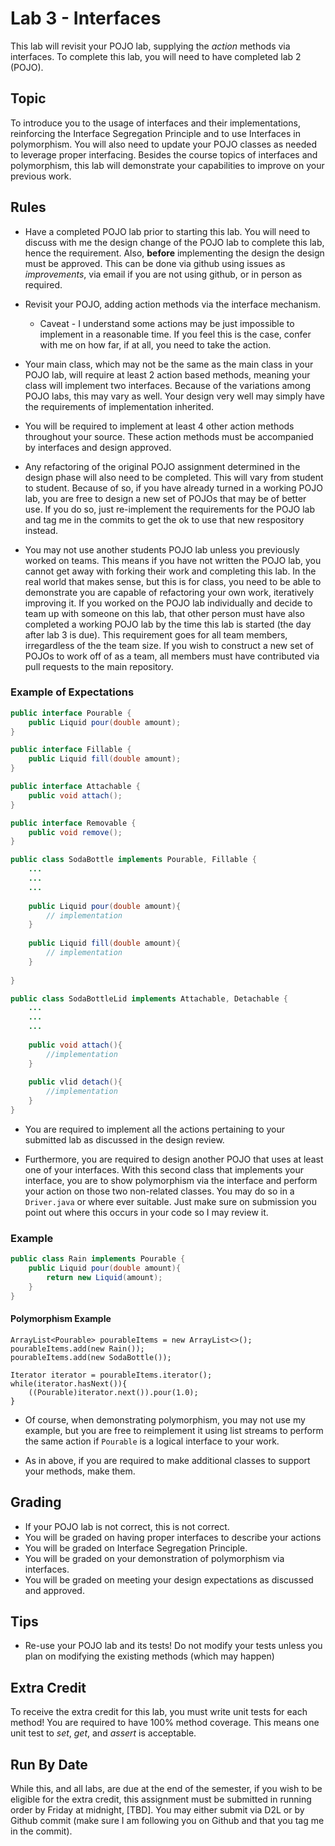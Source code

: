 # Lab 3 - Interfaces
This lab will revisit your POJO lab, supplying the *action* methods via interfaces. To complete this lab, you will need to have completed lab 2 (POJO).

## Topic
To introduce you to the usage of interfaces and their implementations, reinforcing the Interface Segregation Principle and to use Interfaces in polymorphism. You will also need to update your POJO classes as needed to leverage proper interfacing. Besides the course topics of interfaces and polymorphism, this lab will demonstrate your capabilities to improve on your previous work. 


## Rules
* Have a completed POJO lab prior to starting this lab. You will need to discuss with me the design change of the POJO lab to complete this lab, hence the requirement. Also, **before** implementing the design the design must be approved. This can be done via github using issues as *improvements*, via email if you are not using github, or in person as required.  
* Revisit your POJO, adding action methods via the interface mechanism.
	* Caveat - I understand some actions may be just impossible to implement in a reasonable time. If you feel this 
    	is the case, confer with me on how far, if at all, you need to take the action.

* Your main class, which may not be the same as the main class in your POJO lab, will require at least 2 action based methods, meaning your class will implement two interfaces. Because of the variations among POJO labs, this may vary as well. Your design very well may simply have the requirements of implementation inherited. 

* You will be required to implement at least 4 other action methods throughout your source. These action methods must be accompanied by interfaces and design approved.

* Any refactoring of the original POJO assignment determined in the design phase will also need to be completed. This will vary from student to student. Because of so, if you have already turned in a working POJO lab, you are free to design a new set of POJOs that may be of better use. If you do so, just re-implement the requirements for the POJO lab and tag me in the commits to get the ok to use that new respository instead.

* You may not use another students POJO lab unless you previously worked on teams. This means if you have not written the POJO lab, you cannot get away with forking their work and completing this lab. In the real world that makes sense, but this is for class, you need to be able to demonstrate you are capable of refactoring your own work, iteratively improving it. If you worked on the POJO lab individually and decide to team up with someone on this lab, that other person must have also completed a working POJO lab by the time this lab is started (the day after lab 3 is due). This requirement goes for all team members, irregardless of the the team size. If you wish to construct a new set of POJOs to work off of as a team, all members must have contributed via pull requests to the main repository.

### Example of Expectations

```java
public interface Pourable {
	public Liquid pour(double amount);
}

public interface Fillable {
	public Liquid fill(double amount);
}

public interface Attachable {
	public void attach();
}

public interface Removable {
	public void remove();
} 

public class SodaBottle implements Pourable, Fillable {
	...
	...
	...
	
	public Liquid pour(double amount){
		// implementation
	}
	
	public Liquid fill(double amount){
		// implementation
	}
	
}

public class SodaBottleLid implements Attachable, Detachable {
	...
	...
	...
	
	public void attach(){
		//implementation
	}
	
	public vlid detach(){
		//implementation
	}
}
```

* You are required to implement all the actions pertaining to your submitted lab as discussed in the design review.

* Furthermore, you are required to design another POJO that uses at least one of your interfaces. With this second class that implements your interface, you are to show polymorphism via the interface and perform your action on those two non-related classes. You may do so in a `Driver.java` or where ever suitable. Just make sure on submission you 
 point out where this occurs in your code so I may review it.
	
	
### Example

```java
public class Rain implements Pourable {
	public Liquid pour(double amount){
		return new Liquid(amount);
	}
}
```

#### Polymorphism Example

	ArrayList<Pourable> pourableItems = new ArrayList<>();
	pourableItems.add(new Rain());
	pourableItems.add(new SodaBottle());
	
	Iterator iterator = pourableItems.iterator();
	while(iterator.hasNext()){
		((Pourable)iterator.next()).pour(1.0);
	}
	
* Of course, when demonstrating polymorphism, you may not use my example, but you are free to reimplement it using list streams to perform the same action if `Pourable` is a logical interface to your work.


* As in above, if you are required to make additional classes to support your methods, make them. 


## Grading
* If your POJO lab is not correct, this is not correct.
* You will be graded on having proper interfaces to describe your actions
* You will be graded on Interface Segregation Principle.
* You will be graded on your demonstration of polymorphism via interfaces.
* You will be graded on meeting your design expectations as discussed and approved.

## Tips 
* Re-use your POJO lab and its tests! Do not modify your tests unless you plan on modifying the existing methods (which may happen)

## Extra Credit
To receive the extra credit for this lab, you must write unit tests for each method! You are required to have 100% method coverage. This means one unit test to *set*, *get*, and *assert* is acceptable. 
 

## Run By Date
While this, and all labs, are due at the end of the semester, if you wish to be eligible for the extra credit, this assignment must be submitted in running order by Friday at midnight, [TBD]. You may either submit via D2L or by Github commit (make sure I am following you on Github and that you tag me in the commit).